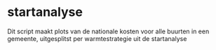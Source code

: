 # startanalyse
 
Dit script maakt plots van de nationale kosten voor alle buurten in een gemeente, uitgesplitst per warmtestrategie uit de startanalyse